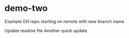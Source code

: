 # demo-two
Example GH repo starting on remote with new branch name
	

Update readme file
Another quick update
